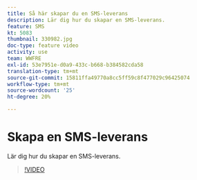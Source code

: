 ```yaml
---
title: Så här skapar du en SMS-leverans
description: Lär dig hur du skapar en SMS-leverans.
feature: SMS
kt: 5083
thumbnail: 330982.jpg
doc-type: feature video
activity: use
team: WWFRE
exl-id: 53e7951e-d0a9-433c-b668-b384582cda58
translation-type: tm+mt
source-git-commit: 15811ffa49770a8cc5ff59c8f477029c96425074
workflow-type: tm+mt
source-wordcount: '25'
ht-degree: 20%

---
```


# Skapa en SMS-leverans

Lär dig hur du skapar en SMS-leverans.

>[!VIDEO](https://video.tv.adobe.com/v/330982)

